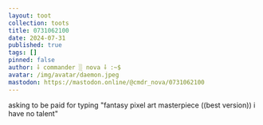 ```yaml
---
layout: toot
collection: toots
title: 0731062100
date: 2024-07-31
published: true
tags: []
pinned: false
author: ⸸ commander ░ nova ⸸ :~$
avatar: /img/avatar/daemon.jpeg
mastodon: https://mastodon.online/@cmdr_nova/0731062100
---
```


asking to be paid for typing "fantasy pixel art masterpiece ((best version)) i have no talent"
